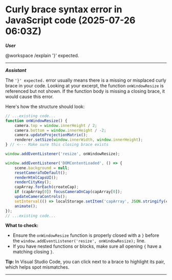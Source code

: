 <!-- Generated by SpecStory -->

# Curly brace syntax error in JavaScript code (2025-07-26 06:03Z)

_**User**_

@workspace /explain '}' expected.

---

_**Assistant**_

The `'}' expected.` error usually means there is a missing or misplaced curly brace in your code. Looking at your excerpt, the function `onWindowResize` is referenced but not shown. If the function body is missing a closing brace, it would cause this error.

Here's how the structure should look:

````javascript
// ...existing code...
function onWindowResize() {
    camera.top = window.innerHeight / 2;
    camera.bottom = window.innerHeight / -2;
    camera.updateProjectionMatrix();
    renderer.setSize(window.innerWidth, window.innerHeight);
} // <--- Make sure this closing brace exists

window.addEventListener('resize', onWindowResize);

window.addEventListener('DOMContentLoaded', () => {
    scene.background = null;
    resetCameraToDefault();
    renderHtmlCapsUI();
    renderCityKey();
    capArray.forEach(createCap);
    if (capArray[0]) focusCameraOnCap(capArray[0]);
    updateCameraControls();
    setInterval(() => localStorage.setItem('capArray', JSON.stringify(capArray)), 30000);
    animate();
});
// ...existing code...
````

**What to check:**
- Ensure the `onWindowResize` function is properly closed with a `}` before the `window.addEventListener('resize', onWindowResize);` line.
- If you have nested functions or blocks, make sure all opening `{` have a matching closing `}`.

**Tip:** In Visual Studio Code, you can click next to a brace to highlight its pair, which helps spot mismatches.

---

